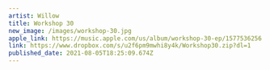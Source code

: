 ```yaml
---
artist: Willow
title: Workshop 30
new_image: /images/workshop-30.jpg
apple_link: https://music.apple.com/us/album/workshop-30-ep/1577536256
link: https://www.dropbox.com/s/u2f6pm9mwhi8y4k/Workshop30.zip?dl=1
published_date: 2021-08-05T18:25:09.674Z
---
```

